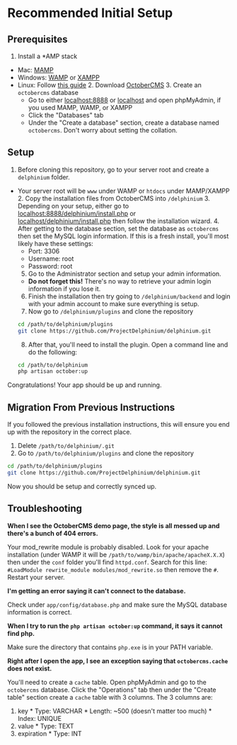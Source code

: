 # Recommended Initial Setup

## Prerequisites

  1. Install a *AMP stack
* Mac: [MAMP](http://www.mamp.info/en/downloads/)
* Windows: [WAMP](http://www.wampserver.com/en/) or [XAMPP](https://www.apachefriends.org/download.html)
* Linux: Follow [this guide](https://www.digitalocean.com/community/tutorials/how-to-install-linux-apache-mysql-php-lamp-stack-on-ubuntu)
  2. Download [OctoberCMS](https://octobercms.com/)
  3. Create an `octobercms` database
    * Go to either [localhost:8888](http://localhost:8888) or [localhost](http://localhost) and open phpMyAdmin, if you used MAMP, WAMP, or XAMPP
    * Click the "Databases" tab
    * Under the "Create a database" section, create a database named `octobercms`. Don't worry about setting the collation.

## Setup

  1. Before cloning this repository, go to your server root and create a `delphinium` folder.
* Your server root will be `www` under WAMP or `htdocs` under MAMP/XAMPP
  2.  Copy the installation files from OctoberCMS into `/delphinium`
  3. Depending on your setup, either go to [localhost:8888/delphinium/install.php](http://localhost:8888/delphinium/install.php) or [localhost/delphinium/install.php](http://localhost/delphinium/install.php) then follow the installation wizard.
  4. After getting to the database section, set the database as `octobercms` then set the MySQL login information. If this is a fresh install, you'll most likely have these settings:
    * Port: 3306
    * Username: root
    * Password: root
  5. Go to the Administrator section and setup your admin information.
    * **Do not forget this!** There's no way to retrieve your admin login information if you lose it.
  6. Finish the installation then try going to `/delphinium/backend` and login with your admin account to make sure everything is setup.
  7. Now go to `/delphinium/plugins` and clone the repository
    ```bash
    cd /path/to/delphinium/plugins
    git clone https://github.com/ProjectDelphinium/delphinium.git
    ```
  8. After that, you'll need to install the plugin. Open a command line and do the following:
    ```bash
    cd /path/to/delphinium
    php artisan october:up
    ```

Congratulations! Your app should be up and running.

## Migration From Previous Instructions

If you followed the previous installation instructions, this will ensure you end up with the repository in the correct place.

  1. Delete `/path/to/delphinium/.git`
  2. Go to `/path/to/delphinium/plugins` and clone the repository
  ```bash
  cd /path/to/delphinium/plugins
  git clone https://github.com/ProjectDelphinium/delphinium.git
  ```

Now you should be setup and correctly synced up.

## Troubleshooting

**When I see the OctoberCMS demo page, the style is all messed up and there's a bunch of 404 errors.**

Your mod_rewrite module is probably disabled. Look for your apache installation (under WAMP it will be `/path/to/wamp/bin/apache/apacheX.X.X`) then under the `conf` folder you'll find `httpd.conf`. Search for this line:  `#LoadModule rewrite_module modules/mod_rewrite.so` then remove the `#`. Restart your server.

**I'm getting an error saying it can't connect to the database.**

Check under `app/config/database.php` and make sure the MySQL database information is correct.

**When I try to run the `php artisan october:up` command, it says it cannot find php.**

Make sure the directory that contains `php.exe` is in your PATH variable.

**Right after I open the app, I see an exception saying that `octobercms.cache` does not exist.**

You'll need to create a `cache` table. Open phpMyAdmin and go to the `octobercms` database. Click the "Operations" tab then under the "Create table" section create a `cache` table with 3 columns. The 3 columns are:

  1. key
    * Type: VARCHAR
    * Length: ~500 (doesn't matter too much)
    * Index: UNIQUE
  2. value
    * Type: TEXT
  3.   expiration
    * Type: INT
